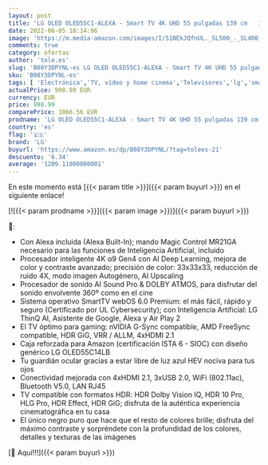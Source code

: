 ```yaml
---
layout: post
title: 'LG OLED OLED55C1-ALEXA - Smart TV 4K UHD 55 pulgadas 139 cm   Inteligencia Artificial  100% HDR  Dolby ATMOS  HDMI 2.1  USB 2.0  Bluetooth 5.0  WiFi  Color Negro mate/Titán'
date: 2022-06-05 18:14:06
image: 'https://m.media-amazon.com/images/I/51NEkJQfnUL._SL500_._SL400_.jpg'
comments: true
category: ofertas
author: 'tole.es'
slug: 'B08Y3DPYNL-es LG OLED OLED55C1-ALEXA - Smart TV 4K UHD 55 pulgadas 139...'
sku: 'B08Y3DPYNL-es'
tags: [ 'Electrónica','TV, vídeo y home cinema','Televisores','lg','smart','tv','🇪🇸', ]
actualPrice: 998.99 EUR
currency: EUR
price: 998.99
comparePrice: 1066.56 EUR
prodname: 'LG OLED OLED55C1-ALEXA - Smart TV 4K UHD 55 pulgadas 139 cm   Inteligencia Artificial  100% HDR  Dolby ATMOS  HDMI 2.1  USB 2.0  Bluetooth 5.0  WiFi  Color Negro mate/Titán'
country: 'es'
flag: '🇪🇸'
brand: 'LG'
buyurl: 'https://www.amazon.es/dp/B08Y3DPYNL/?tag=tolees-21'
descuento: '6.34'
average: '1209.11000000001'
---
```


En este momento está [{{< param title >}}]({{< param buyurl >}}) en el siguiente enlace!

[![{{< param prodname >}}]({{< param image >}})]({{< param buyurl >}})

🔎:

- Con Alexa incluida (Alexa Built-In); mando Magic Control MR21GA necesario para las funciones de Inteligencia Artificial, incluido
- Procesador inteligente 4K α9 Gen4 con AI Deep Learning, mejora de color y contraste avanzado; precisión de color: 33x33x33, reducción de ruido 4X, modo imagen Autogénero, AI Upscaling
- Procesador de sonido AI Sound Pro & DOLBY ATMOS, para disfrutar del sonido envolvente 360º como en el cine
- Sistema operativo SmartTV webOS 6.0 Premium: el más fácil, rápido y seguro (Certificado por UL Cybersecurity); con Inteligencia Artificial: LG ThinQ AI, Asistente de Google, Alexa y Air Play 2
- El TV óptimo para gaming: nVIDIA G-Sync compatible, AMD FreeSync compatible, HDR GiG, VRR / ALLM, 4xHDMI 2.1
- Caja reforzada para Amazon (certificación ISTA 6 - SIOC) con diseño genérico LG OLED55C14LB
- Tu guardián ocular gracias a estar libre de luz azul HEV nociva para tus ojos
- Conectividad mejorada con 4xHDMI 2.1, 3xUSB 2.0, WiFi (802.11ac), Bluetooth V5.0, LAN RJ45
- TV compatible con formatos HDR: HDR Dolby Vision IQ, HDR 10 Pro, HLG Pro, HDR Effect, HDR GiG; disfruta de la auténtica experiencia cinematográfica en tu casa
- El único negro puro que hace que el resto de colores brille; disfruta del máximo contraste y sorpréndete con la profundidad de los colores, detalles y texturas de las imágenes

[🛒 Aquí!!!]({{< param buyurl >}})
